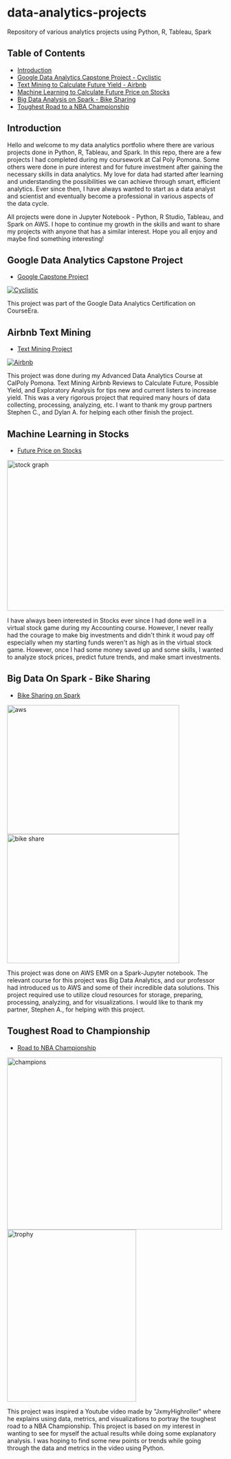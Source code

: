 # data-analytics-projects
Repository of various analytics projects using Python, R, Tableau, Spark


## Table of Contents
- [Introduction](#introduction)
- [Google Data Analytics Capstone Project - Cyclistic](#google-data-analytics-capstone-project)
- [Text Mining to Calculate Future Yield - Airbnb](#airbnb-text-mining)
- [Machine Learning to Calculate Future Price on Stocks](#machine-learning-in-stocks)
- [Big Data Analysis on Spark - Bike Sharing](#big-data-on-spark---bike-sharing)
- [Toughest Road to a NBA Championship](#toughest-road-to-championship)



## Introduction
Hello and welcome to my data analytics portfolio where there are various projects done in Python, R, Tableau, and Spark. In this repo, there are a few projects I had completed during my coursework at Cal Poly Pomona. Some others were done in pure interest and for future investment after gaining the necessary skills in data analytics. My love for data had started after learning and understanding the possibilities we can achieve through smart, efficient analytics. Ever since then, I have always wanted to start as a data analyst and scientist and eventually become a professional in various aspects of the data cycle.

All projects were done in Jupyter Notebook -  Python, R Studio, Tableau, and Spark on AWS. I hope to continue my growth in the skills and want to share my projects with anyone that has a similar interest. Hope you all enjoy and maybe find something interesting!


## Google Data Analytics Capstone Project
 - [Google Capstone Project](https://github.com/minjaesong92/data-analytics-projects/tree/main/google-capstone-project)
<p align="left">
 <a href="https://github.com/minjaesong92/data-analytics-projects/tree/main/google-capstone-project">
    <img alt="Cyclistic" title="Google Capstone" src="https://miro.medium.com/max/293/1*nPqUTH1pkj8BWtQrd8WYIg.png">
  </a>
</p>

 This project was part of the Google Data Analytics Certification on CourseEra.

## Airbnb Text Mining
 - [Text Mining Project](https://github.com/minjaesong92/data-analytics-projects/tree/main/text-mining-project)
 <p align="left">
 <a href="https://github.com/minjaesong92/data-analytics-projects/tree/main/text-mining-project">
    <img alt="Airbnb" title="Airbnb-Text Mining" src="https://media.designrush.com/inspiration_images/135187/conversions/_1511452487_364_Airbnb-mobile.jpg">
  </a>
</p>

 This project was done during my Advanced Data Analytics Course at CalPoly Pomona. Text Mining Airbnb Reviews to Calculate Future, Possible Yield, and
 Exploratory Analysis for tips new and current listers to increase yield. This was a very rigorous project that required many hours of data collecting,     processing, analyzing, etc.
 I want to thank my group partners Stephen C., and Dylan A. for helping each other finish the project.

## Machine Learning in Stocks
 - [Future Price on Stocks](https://github.com/minjaesong92/data-analytics-projects/tree/main/ml-stock-price)
<p align="left">
 <a href="https://github.com/minjaesong92/data-analytics-projects/tree/main/ml-stock-price">
    <img alt="stock graph" title="Machine Learning with Stocks" src="https://media.warriortrading.com/2019/08/shutterstock_775889491.jpg" width=650  height=350>
  </a>
</p>

I have always been interested in Stocks ever since I had done well in a virtual stock game during my Accounting course. However, I never really had the 
courage to make big investments and didn't think it woud pay off especially when my starting funds weren't as high as in the virtual stock game. However,
once I had some money saved up and some skills, I wanted to analyze stock prices, predict future trends, and make smart investments.

## Big Data On Spark - Bike Sharing
 - [Bike Sharing on Spark](https://github.com/minjaesong92/data-analytics-projects/tree/main/bike-sharing-spark)
<p float="left">
 <a href="https://github.com/minjaesong92/data-analytics-projects/tree/main/bike-sharing-spark">
    <img alt="aws" title="aws emr spark" src="https://miro.medium.com/max/999/1*9RM7QQL5QgRqFFCnXVEOTg.png" width=400 height=300>
  </a>

 <a href="https://github.com/minjaesong92/data-analytics-projects/tree/main/bike-sharing-spark">
    <img alt="bike share" title="Bike Share on Spark" src="https://cities-today.com/wp-content/uploads/2019/09/Smmove-bike-dock.png" width=400 height=300>
  </a>
</p>
This project was done on AWS EMR on a Spark-Jupyter notebook. The relevant course for this project was Big Data Analytics, and our professor had
introduced us to AWS and some of their incredible data solutions. This project required use to utilize cloud resources for storage, preparing, processing, analyzing, and for visualizations. I would like to thank my partner, Stephen A., for helping with this project.

## Toughest Road to Championship
 - [Road to NBA Championship](https://github.com/minjaesong92/data-analytics-projects/tree/main/NBA-championship)
<p float="left">
 <a href="https://github.com/minjaesong92/data-analytics-projects/tree/main/NBA-championship">
    <img alt="champions" title="team winning championship" src="https://images.wsj.net/im-372588?width=860&height=573" width=500 height=400>
  </a>

 <a href="https://github.com/minjaesong92/data-analytics-projects/tree/main/NBA-championship">
    <img alt="trophy" title="NBA Championship Trophy" src="https://imageio.forbes.com/specials-images/imageserve/5e3489e88b6cf300071d95db/The-Louis-Vuitton-case-for-the-NBA-championship-trophy-/960x0.jpg?fit=bounds&format=jpg&width=960" width=300 height=400>
  </a>
</p>

 This project was inspired a Youtube video made by "JxmyHighroller" where he explains using data, metrics, and visualizations to portray the toughest road to a NBA Championship. This project is based on my interest in wanting to see for myself the actual results while doing some explanatory analysis. I was hoping to find some new points or trends while going through the data and metrics in the video using Python. 




